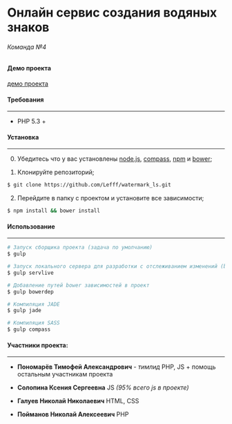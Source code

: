# Онлайн сервис создания водяных знаков
###### _Команда №4_

#### Демо проекта

[демо проекта](http://google.com/)


#### Требования
------

* PHP 5.3 +


#### Установка
------

0. Убедитесь что у вас установлены [node.js](http://nodejs.org/), [compass](http://compass-style.org/), [npm](http://npmjs.org/) и [bower](http://bower.io.);

1. Клонируйте репозиторий;

  ```sh
$ git clone https://github.com/Lefff/watermark_ls.git
  ```

2. Перейдите в папку с проектом и установите все зависимости;

  ```sh
  $ npm install && bower install
  ```

#### Использование
------

  ```sh
  # Запуск сборщика проекта (задача по умолчанию)
  $ gulp

  # Запуск локального сервера для разработки с отслеживанием изменений (browser sync)
  $ gulp servlive

  # Добавление путей bower зависимостей в проект
  $ gulp bowerdep

  # Компиляция JADE
  $ gulp jade

  # Компиляция SASS
  $ gulp compass
  ```


#### Участники проекта:
------

* __Пономарёв Тимофей Александрович__ _- тимлид_
  PHP, JS + помощь остальным участникам проекта

* __Солопина Ксения Сергеевна__
  JS _(95% всего js в проекте)_

* __Галуев Николай Николаевич__
  HTML, CSS

* __Пойманов Николай Алексеевич__
  PHP